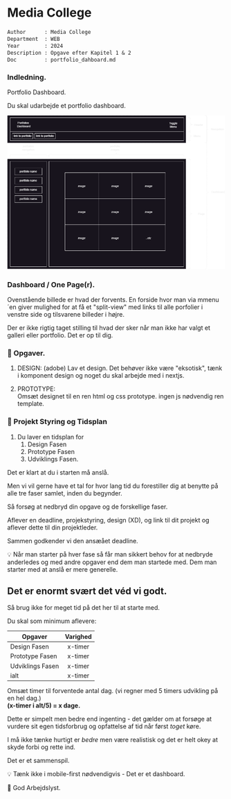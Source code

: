 # Media College

```
Author      : Media College
Department  : WEB 
Year        : 2024 
Description : Opgave efter Kapitel 1 & 2
Doc         : portfolio_dahboard.md                     
```
### Indledning.

Portfolio Dashboard.

Du skal udarbejde et portfolio dashboard.


![alt text](../assets/portfolio_project_full.drawio.png)

### Dashboard / One Page(r).

Ovenstående billede er hvad der forvents. En forside hvor man via mmenu´en giver mulighed for at få et "split-view" med links til alle porfolier i venstre side og tilsvarene billeder i højre.

Der er ikke rigtig taget stilling til hvad der sker når man ikke har valgt et galleri eller portfolio. Det er op til dig.

### :dart: Opgaver.

1. DESIGN: (adobe)
Lav et design. Det behøver ikke være "eksotisk", tænk i komponent design og noget du skal arbejde med i nextjs.

2. PROTOTYPE:   
Omsæt designet til en ren html og css prototype. ingen js nødvendig ren template.

### :dart: Projekt Styring og Tidsplan

1. Du laver en tidsplan for
    1. Design Fasen
    2. Prototype Fasen
    3. Udviklings Fasen.

Det er klart at du i starten må anslå. 

Men vi vil gerne have et tal for hvor lang tid du forestiller dig at benytte på alle tre faser samlet, inden du begynder. 

Så forsøg at nedbryd din opgave og de forskellige faser.

Aflever en deadline, projekstyring, design (XD), og link til dit projekt og aflever dette til din projektleder.

Sammen godkender vi den ansæået deadline.

:bulb: Når man starter på hver fase så får man sikkert behov for at nedbryde anderledes og med andre opgaver end dem man startede med. Dem man starter med at anslå er mere generelle.


## Det er enormt svært det véd vi godt. 

Så brug ikke for meget tid på det her til at starte med.

Du skal som minimum aflevere:

| Opgaver                               | Varighed      | 
| -                                     |:-------------:| 
| Design Fasen                          | x-timer       | 
| Prototype Fasen                       | x-timer       | 
| Udviklings Fasen                      | x-timer       | 
| ialt                                  | x-timer       | 

Omsæt timer til forventede antal dag. (vi regner med 5 timers udvikling på en hel dag.)     
**(x-timer i alt/5) = x dage.**

Dette er simpelt men bedre end ingenting - det gælder om at forsøge at vurdere sit egen tidsforbrug og opfattelse af tid når først *toget* køre. 

I må ikke tænke hurtigt er *bedre* men være realistisk og det er helt okey at skyde forbi og rette ind.

Det er et sammenspil.

:bulb: Tænk ikke i mobile-first nødvendigvis - Det er et dashboard.

:muscle: God Arbejdslyst.